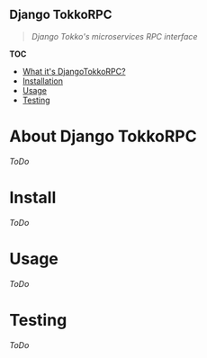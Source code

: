 Django TokkoRPC
---

> _Django Tokko's microservices RPC interface_


__TOC__

+ [What it's DjangoTokkoRPC?](#about-django-tokkorpc)
+ [Installation](#install)
+ [Usage](#usage)
+ [Testing](#testing)


# About Django TokkoRPC
_ToDo_

# Install
_ToDo_

# Usage
_ToDo_

# Testing
_ToDo_
